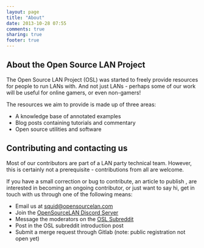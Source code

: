 ```yaml
---
layout: page
title: "About"
date: 2013-10-28 07:55
comments: true
sharing: true
footer: true
---
```



## About the Open Source LAN Project

The Open Source LAN Project (OSL) was started to freely provide resources for people to run LANs with. 
And not just LANs - perhaps some of our work will be useful for online gamers, or even non-gamers!

The resources we aim to provide is made up of three areas:

* A knowledge base of annotated examples
* Blog posts containing tutorials and commentary
* Open source utilities and software


## Contributing and contacting us 

Most of our contributors are part of a LAN party technical team. However, this
is certainly not a prerequisite - contributions from all are welcome. 

If you have a small correction or bug to contribute, an article to publish
, are interested in becoming an ongoing contributor, or just want to say hi,
get in touch with us through one of the following means:

* Email us at squid@opensourcelan.com
* Join the [OpenSourceLAN Discord Server](https://discord.gg/0149LEvYPSzmnItKb)
* Message the moderators on the [OSL Subreddit](http://www.reddit.com/r/opensourcelan)
* Post in the OSL subreddit introduction post
* Submit a merge request through Gitlab (note: public registration not open yet)
